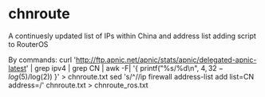 # chnroute
A continuesly updated list of IPs within China and address list adding script to RouterOS

By commands:
curl 'http://ftp.apnic.net/apnic/stats/apnic/delegated-apnic-latest' | grep ipv4 | grep CN | awk -F\| '{ printf("%s/%d\n", $4, 32-log($5)/log(2)) }' > chnroute.txt
sed 's/^/\/ip firewall address-list add list=CN address=/' chnroute.txt > chnroute_ros.txt
